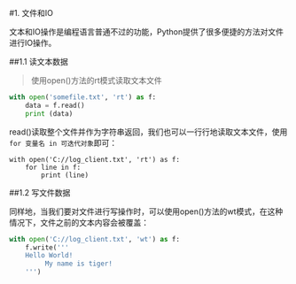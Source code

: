 #1. 文件和IO

文本和IO操作是编程语言普通不过的功能，Python提供了很多便捷的方法对文件进行IO操作。

##1.1 读文本数据

> 使用open()方法的rt模式读取文本文件

```python
with open('somefile.txt', 'rt') as f:
    data = f.read()
    print (data)
```
read()读取整个文件并作为字符串返回，我们也可以一行行地读取文本文件，使用<code> for 变量名 in 可迭代对象</code>即可：

```
with open('C://log_client.txt', 'rt') as f:
    for line in f:
        print (line)
```

##1.2 写文件数据

同样地，当我们要对文件进行写操作时，可以使用open()方法的wt模式，在这种情况下，文件之前的文本内容会被覆盖：

```python
with open('C://log_client.txt', 'wt') as f:
    f.write('''
    Hello World!
         My name is tiger!
    ''')
```
